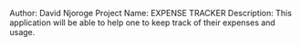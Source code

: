  Author: David Njoroge
 Project Name: EXPENSE TRACKER 
 Description: This application will be able to help one to keep track of their expenses and usage.
